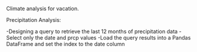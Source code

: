 Climate analysis for vacation.

Precipitation Analysis:

  -Designing a query to retrieve the last 12 months of precipitation data
  -Select only the date and prcp values
  -Load the query results into a Pandas DataFrame and set the index to the date column
  

